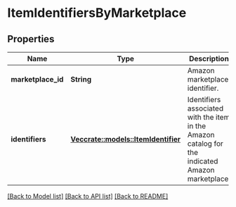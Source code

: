 # ItemIdentifiersByMarketplace

## Properties

Name | Type | Description | Notes
------------ | ------------- | ------------- | -------------
**marketplace_id** | **String** | Amazon marketplace identifier. | 
**identifiers** | [**Vec<crate::models::ItemIdentifier>**](ItemIdentifier.md) | Identifiers associated with the item in the Amazon catalog for the indicated Amazon marketplace. | 

[[Back to Model list]](../README.md#documentation-for-models) [[Back to API list]](../README.md#documentation-for-api-endpoints) [[Back to README]](../README.md)


